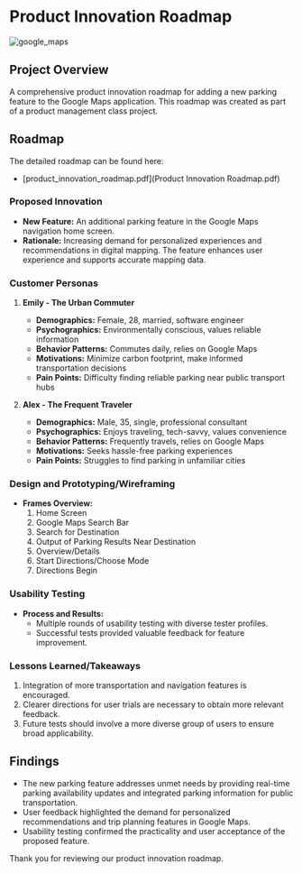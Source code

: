 # Product Innovation Roadmap

![google_maps](https://github.com/JaiBhatia19/London-Bike-Rides-Dashboard/assets/143343337/69da7bb2-c14a-46e8-9d2a-09a15ed924c2)

## Project Overview
A comprehensive product innovation roadmap for adding a new parking feature to the Google Maps application. This roadmap was created as part of a product management class project.

## Roadmap
The detailed roadmap can be found here:
- [product_innovation_roadmap.pdf](Product Innovation Roadmap.pdf)

### Proposed Innovation
- **New Feature:** An additional parking feature in the Google Maps navigation home screen.
- **Rationale:** Increasing demand for personalized experiences and recommendations in digital mapping. The feature enhances user experience and supports accurate mapping data.

### Customer Personas
1. **Emily - The Urban Commuter**
   - **Demographics:** Female, 28, married, software engineer
   - **Psychographics:** Environmentally conscious, values reliable information
   - **Behavior Patterns:** Commutes daily, relies on Google Maps
   - **Motivations:** Minimize carbon footprint, make informed transportation decisions
   - **Pain Points:** Difficulty finding reliable parking near public transport hubs

2. **Alex - The Frequent Traveler**
   - **Demographics:** Male, 35, single, professional consultant
   - **Psychographics:** Enjoys traveling, tech-savvy, values convenience
   - **Behavior Patterns:** Frequently travels, relies on Google Maps
   - **Motivations:** Seeks hassle-free parking experiences
   - **Pain Points:** Struggles to find parking in unfamiliar cities

### Design and Prototyping/Wireframing
- **Frames Overview:**
  1. Home Screen
  2. Google Maps Search Bar
  3. Search for Destination
  4. Output of Parking Results Near Destination
  5. Overview/Details
  6. Start Directions/Choose Mode
  7. Directions Begin

### Usability Testing
- **Process and Results:**
  - Multiple rounds of usability testing with diverse tester profiles.
  - Successful tests provided valuable feedback for feature improvement.

### Lessons Learned/Takeaways
1. Integration of more transportation and navigation features is encouraged.
2. Clearer directions for user trials are necessary to obtain more relevant feedback.
3. Future tests should involve a more diverse group of users to ensure broad applicability.

## Findings
- The new parking feature addresses unmet needs by providing real-time parking availability updates and integrated parking information for public transportation.
- User feedback highlighted the demand for personalized recommendations and trip planning features in Google Maps.
- Usability testing confirmed the practicality and user acceptance of the proposed feature.

Thank you for reviewing our product innovation roadmap.
